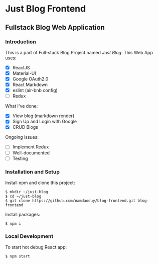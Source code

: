 # Just Blog Frontend
## Fullstack Blog Web Application

### Introduction
This is a part of Full-stack Blog Project named _Just Blog_.
This Web App uses:
- [X] ReactJS
- [X] Material-UI
- [X] Google OAuth2.0
- [X] React Markdown
- [X] eslint (air-bnb config)
- [ ] Redux

What I've done:
- [X] View blog (markdown render)
- [X] Sign Up and Login with Google
- [X] CRUD Blogs

Ongoing issues:
- [ ] Implement Redux
- [ ] Well-documented
- [ ] Testing

### Installation and Setup

Install npm and clone this project:

    $ mkdir ~/just-blog
    $ cd ~/just-blog
    $ git clone https://github.com/namdaoduy/blog-frontend.git blog-frontend

Install packages:

    $ npm i
    
### Local Development

To start hot debug React app:

    $ npm start
